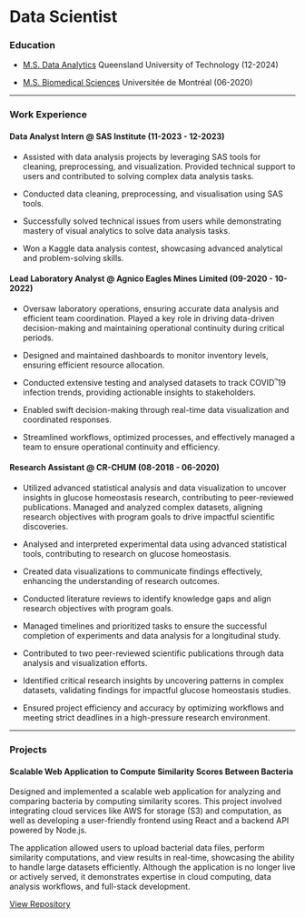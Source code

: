 # Data Scientist

### Education
- <u>M.S. Data Analytics</u> Queensland University of Technology (12-2024)

- <u>M.S. Biomedical Sciences</u> Universitée de Montréal (06-2020)
  
---
### Work Experience

#### Data Analyst Intern @ SAS Institute (11-2023 - 12-2023)
-	Assisted with data analysis projects by leveraging SAS tools for cleaning, preprocessing, and visualization. Provided technical support to users and contributed to solving complex data analysis tasks.
  
-	Conducted data cleaning, preprocessing, and visualisation using SAS tools.
  
-	Successfully solved technical issues from users while demonstrating mastery of visual analytics to solve data analysis tasks.
  
-	Won a Kaggle data analysis contest, showcasing advanced analytical and problem-solving skills.

#### Lead Laboratory Analyst @ Agnico Eagles Mines Limited (09-2020 - 10-2022)
-	Oversaw laboratory operations, ensuring accurate data analysis and efficient team coordination. Played a key role in driving data-driven decision-making and maintaining operational continuity during critical periods.
  
-	Designed and maintained dashboards to monitor inventory levels, ensuring efficient resource allocation.
  
-	Conducted extensive testing and analysed datasets to track COVID՞19 infection trends, providing actionable insights to stakeholders.
  
-	Enabled swift decision-making through real-time data visualization and coordinated responses.
  
-	Streamlined workflows, optimized processes, and effectively managed a team to ensure operational continuity and efficiency.

#### Research Assistant @ CR-CHUM (08-2018 - 06-2020)
-	Utilized advanced statistical analysis and data visualization to uncover insights in glucose homeostasis research, contributing to peer-reviewed publications. Managed and analyzed complex datasets, aligning research objectives with program goals to drive impactful scientific discoveries.
  
-	Analysed and interpreted experimental data using advanced statistical tools, contributing to research on glucose homeostasis.
  
-	Created data visualizations to communicate findings effectively, enhancing the understanding of research outcomes.
  
-	Conducted literature reviews to identify knowledge gaps and align research objectives with program goals.
  
-	Managed timelines and prioritized tasks to ensure the successful completion of experiments and data analysis for a longitudinal study.
  
-	Contributed to two peer-reviewed scientific publications through data analysis and visualization efforts.
  
-	Identified critical research insights by uncovering patterns in complex datasets, validating findings for impactful glucose homeostasis studies.
  
-	Ensured project efficiency and accuracy by optimizing workflows and meeting strict deadlines in a high-pressure research environment.

---
### Projects

#### Scalable Web Application to Compute Similarity Scores Between Bacteria
Designed and implemented a scalable web application for analyzing and comparing bacteria by computing similarity scores. This project involved integrating cloud services like AWS for storage (S3) and computation, as well as developing a user-friendly frontend using React and a backend API powered by Node.js.

The application allowed users to upload bacterial data files, perform similarity computations, and view results in real-time, showcasing the ability to handle large datasets efficiently. Although the application is no longer live or actively served, it demonstrates expertise in cloud computing, data analysis workflows, and full-stack development.

[View Repository](https://github.com/ArthurG-data/web-app-bacteria-comp)
